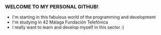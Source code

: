 ### WELCOME TO MY PERSONAL GITHUB!
- I'm starting in this fabulous world of the programming and development
- I'm studying in 42 Málaga Fundación Telefónica
- I really want to learn and develop myself in this sector :)

<!--
**pedrotejero/pedrotejero** is a ✨ _special_ ✨ repository because its `README.md` (this file) appears on your GitHub profile.

Here are some ideas to get you started:

- 🔭 I’m currently working on ...
- 🌱 I’m currently learning ...
- 👯 I’m looking to collaborate on ...
- 🤔 I’m looking for help with ...
- 💬 Ask me about ...
- 📫 How to reach me: ...
- 😄 Pronouns: ...
- ⚡ Fun fact: ...
-->

